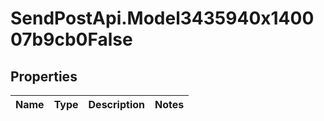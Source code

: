 # SendPostApi.Model3435940x140007b9cb0False

## Properties
Name | Type | Description | Notes
------------ | ------------- | ------------- | -------------


